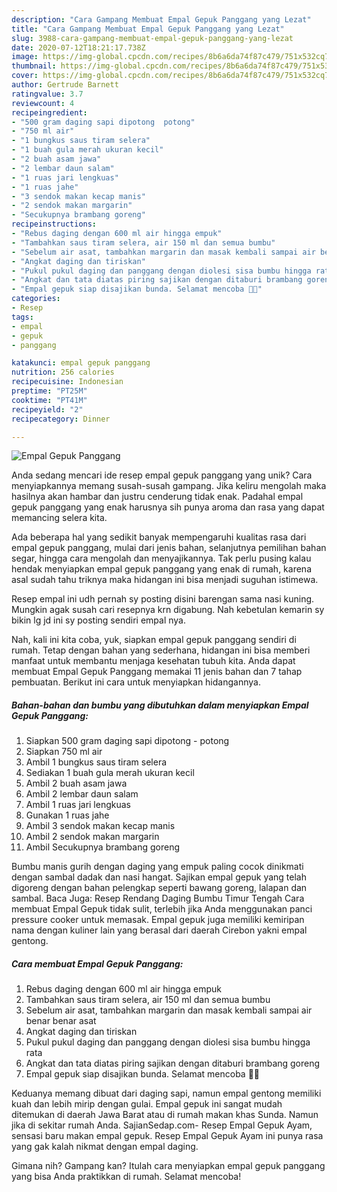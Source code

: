 ```yaml
---
description: "Cara Gampang Membuat Empal Gepuk Panggang yang Lezat"
title: "Cara Gampang Membuat Empal Gepuk Panggang yang Lezat"
slug: 3988-cara-gampang-membuat-empal-gepuk-panggang-yang-lezat
date: 2020-07-12T18:21:17.738Z
image: https://img-global.cpcdn.com/recipes/8b6a6da74f87c479/751x532cq70/empal-gepuk-panggang-foto-resep-utama.jpg
thumbnail: https://img-global.cpcdn.com/recipes/8b6a6da74f87c479/751x532cq70/empal-gepuk-panggang-foto-resep-utama.jpg
cover: https://img-global.cpcdn.com/recipes/8b6a6da74f87c479/751x532cq70/empal-gepuk-panggang-foto-resep-utama.jpg
author: Gertrude Barnett
ratingvalue: 3.7
reviewcount: 4
recipeingredient:
- "500 gram daging sapi dipotong  potong"
- "750 ml air"
- "1 bungkus saus tiram selera"
- "1 buah gula merah ukuran kecil"
- "2 buah asam jawa"
- "2 lembar daun salam"
- "1 ruas jari lengkuas"
- "1 ruas jahe"
- "3 sendok makan kecap manis"
- "2 sendok makan margarin"
- "Secukupnya brambang goreng"
recipeinstructions:
- "Rebus daging dengan 600 ml air hingga empuk"
- "Tambahkan saus tiram selera, air 150 ml dan semua bumbu"
- "Sebelum air asat, tambahkan margarin dan masak kembali sampai air benar benar asat"
- "Angkat daging dan tiriskan"
- "Pukul pukul daging dan panggang dengan diolesi sisa bumbu hingga rata"
- "Angkat dan tata diatas piring sajikan dengan ditaburi brambang goreng"
- "Empal gepuk siap disajikan bunda. Selamat mencoba 🙏😊"
categories:
- Resep
tags:
- empal
- gepuk
- panggang

katakunci: empal gepuk panggang 
nutrition: 256 calories
recipecuisine: Indonesian
preptime: "PT25M"
cooktime: "PT41M"
recipeyield: "2"
recipecategory: Dinner

---
```



![Empal Gepuk Panggang](https://img-global.cpcdn.com/recipes/8b6a6da74f87c479/751x532cq70/empal-gepuk-panggang-foto-resep-utama.jpg)

Anda sedang mencari ide resep empal gepuk panggang yang unik? Cara menyiapkannya memang susah-susah gampang. Jika keliru mengolah maka hasilnya akan hambar dan justru cenderung tidak enak. Padahal empal gepuk panggang yang enak harusnya sih punya aroma dan rasa yang dapat memancing selera kita.

Ada beberapa hal yang sedikit banyak mempengaruhi kualitas rasa dari empal gepuk panggang, mulai dari jenis bahan, selanjutnya pemilihan bahan segar, hingga cara mengolah dan menyajikannya. Tak perlu pusing kalau hendak menyiapkan empal gepuk panggang yang enak di rumah, karena asal sudah tahu triknya maka hidangan ini bisa menjadi suguhan istimewa.

Resep empal ini udh pernah sy posting disini barengan sama nasi kuning. Mungkin agak susah cari resepnya krn digabung. Nah kebetulan kemarin sy bikin lg jd ini sy posting sendiri empal nya.


Nah, kali ini kita coba, yuk, siapkan empal gepuk panggang sendiri di rumah. Tetap dengan bahan yang sederhana, hidangan ini bisa memberi manfaat untuk membantu menjaga kesehatan tubuh kita. Anda dapat membuat Empal Gepuk Panggang memakai 11 jenis bahan dan 7 tahap pembuatan. Berikut ini cara untuk menyiapkan hidangannya.

<!--inarticleads1-->

##### Bahan-bahan dan bumbu yang dibutuhkan dalam menyiapkan Empal Gepuk Panggang:

1. Siapkan 500 gram daging sapi dipotong - potong
1. Siapkan 750 ml air
1. Ambil 1 bungkus saus tiram selera
1. Sediakan 1 buah gula merah ukuran kecil
1. Ambil 2 buah asam jawa
1. Ambil 2 lembar daun salam
1. Ambil 1 ruas jari lengkuas
1. Gunakan 1 ruas jahe
1. Ambil 3 sendok makan kecap manis
1. Ambil 2 sendok makan margarin
1. Ambil Secukupnya brambang goreng


Bumbu manis gurih dengan daging yang empuk paling cocok dinikmati dengan sambal dadak dan nasi hangat. Sajikan empal gepuk yang telah digoreng dengan bahan pelengkap seperti bawang goreng, lalapan dan sambal. Baca Juga: Resep Rendang Daging Bumbu Timur Tengah Cara membuat Empal Gepuk tidak sulit, terlebih jika Anda menggunakan panci pressure cooker untuk memasak. Empal gepuk juga memiliki kemiripan nama dengan kuliner lain yang berasal dari daerah Cirebon yakni empal gentong. 

<!--inarticleads2-->

##### Cara membuat Empal Gepuk Panggang:

1. Rebus daging dengan 600 ml air hingga empuk
1. Tambahkan saus tiram selera, air 150 ml dan semua bumbu
1. Sebelum air asat, tambahkan margarin dan masak kembali sampai air benar benar asat
1. Angkat daging dan tiriskan
1. Pukul pukul daging dan panggang dengan diolesi sisa bumbu hingga rata
1. Angkat dan tata diatas piring sajikan dengan ditaburi brambang goreng
1. Empal gepuk siap disajikan bunda. Selamat mencoba 🙏😊


Keduanya memang dibuat dari daging sapi, namun empal gentong memiliki kuah dan lebih mirip dengan gulai. Empal gepuk ini sangat mudah ditemukan di daerah Jawa Barat atau di rumah makan khas Sunda. Namun jika di sekitar rumah Anda. SajianSedap.com- Resep Empal Gepuk Ayam, sensasi baru makan empal gepuk. Resep Empal Gepuk Ayam ini punya rasa yang gak kalah nikmat dengan empal daging. 

Gimana nih? Gampang kan? Itulah cara menyiapkan empal gepuk panggang yang bisa Anda praktikkan di rumah. Selamat mencoba!
